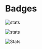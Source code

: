 # Badges

![stats](https://github-readme-stats.vercel.app/api?username=yohann-kevin&show_icons=true&theme=vision-friendly-dark)

<!-- ![Codewars](https://www.codewars.com/users/-yohann-/badges/large) -->

![stats](https://github-readme-stats.vercel.app/api/wakatime?username=kirua&hide_progress=true&theme=vision-friendly-dark)

![Stats](https://github-readme-stats.vercel.app/api/top-langs/?username=yohann-kevin&hide=html,css,blade&theme=vision-friendly-dark)
<!-- (https://github.com/anuraghazra/github-readme-stats) -->

